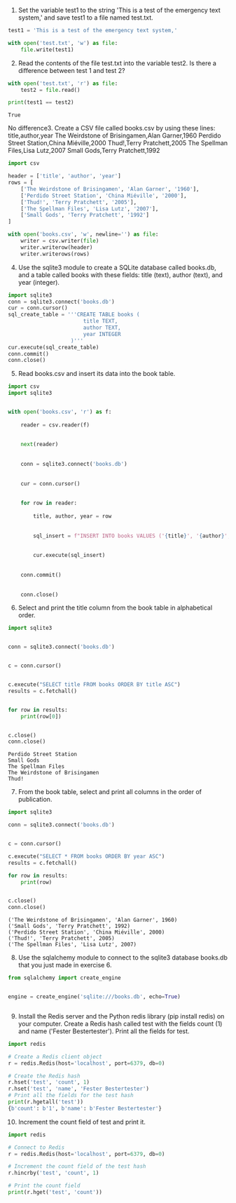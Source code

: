 1. Set the variable test1 to the string 'This is a test of the emergency text system,' and save test1 to a file named test.txt.

```python
test1 = 'This is a test of the emergency text system,'

with open('test.txt', 'w') as file:
    file.write(test1)

```
2. Read the contents of the file test.txt into the variable test2. Is there a difference between test 1 and test 2?

```python
with open('test.txt', 'r') as file:
    test2 = file.read()

print(test1 == test2)  

```

    True
    
No difference3. Create a CSV file called books.csv by using these lines:
title,author,year
The Weirdstone of Brisingamen,Alan Garner,1960
Perdido Street Station,China Miéville,2000
Thud!,Terry Pratchett,2005
The Spellman Files,Lisa Lutz,2007
Small Gods,Terry Pratchett,1992


```python
import csv

header = ['title', 'author', 'year']
rows = [
    ['The Weirdstone of Brisingamen', 'Alan Garner', '1960'],
    ['Perdido Street Station', 'China Miéville', '2000'],
    ['Thud!', 'Terry Pratchett', '2005'],
    ['The Spellman Files', 'Lisa Lutz', '2007'],
    ['Small Gods', 'Terry Pratchett', '1992']
]

with open('books.csv', 'w', newline='') as file:
    writer = csv.writer(file)
    writer.writerow(header)
    writer.writerows(rows)

```
4. Use the sqlite3 module to create a SQLite database called books.db, and a table called books with these fields: title (text), author (text), and year (integer).

```python
import sqlite3
conn = sqlite3.connect('books.db')
cur = conn.cursor()
sql_create_table = '''CREATE TABLE books (
                        title TEXT,
                        author TEXT,
                        year INTEGER
                    )'''
cur.execute(sql_create_table)
conn.commit()
conn.close()

```
5. Read books.csv and insert its data into the book table.

```python
import csv
import sqlite3


with open('books.csv', 'r') as f:
    
    reader = csv.reader(f)
    
    
    next(reader)
    
    
    conn = sqlite3.connect('books.db')
    
   
    cur = conn.cursor()
    
 
    for row in reader:
        
        title, author, year = row
        
       
        sql_insert = f"INSERT INTO books VALUES ('{title}', '{author}', {year})"
        
       
        cur.execute(sql_insert)
    
   
    conn.commit()
    
   
    conn.close()

```
6. Select and print the title column from the book table in alphabetical order.

```python
import sqlite3


conn = sqlite3.connect('books.db')


c = conn.cursor()


c.execute("SELECT title FROM books ORDER BY title ASC")
results = c.fetchall()


for row in results:
    print(row[0])


c.close()
conn.close()

```

    Perdido Street Station
    Small Gods
    The Spellman Files
    The Weirdstone of Brisingamen
    Thud!
    
7. From the book table, select and print all columns in the order of publication.

```python
import sqlite3

conn = sqlite3.connect('books.db')


c = conn.cursor()

c.execute("SELECT * FROM books ORDER BY year ASC")
results = c.fetchall()

for row in results:
    print(row)


c.close()
conn.close()

```

    ('The Weirdstone of Brisingamen', 'Alan Garner', 1960)
    ('Small Gods', 'Terry Pratchett', 1992)
    ('Perdido Street Station', 'China Miéville', 2000)
    ('Thud!', 'Terry Pratchett', 2005)
    ('The Spellman Files', 'Lisa Lutz', 2007)
    
8. Use the sqlalchemy module to connect to the sqlite3 database books.db that you just made in exercise 6.

```python
from sqlalchemy import create_engine


engine = create_engine('sqlite:///books.db', echo=True)



```
9. Install the Redis server and the Python redis library (pip install redis) on your computer. Create a Redis hash called test with the fields count (1) and name ('Fester Bestertester'). Print all the fields for test.

```python
import redis

# Create a Redis client object
r = redis.Redis(host='localhost', port=6379, db=0)

# Create the Redis hash
r.hset('test', 'count', 1)
r.hset('test', 'name', 'Fester Bestertester')
# Print all the fields for the test hash
print(r.hgetall('test'))
{b'count': b'1', b'name': b'Fester Bestertester'}

```
10. Increment the count field of test and print it.

```python
import redis

# Connect to Redis
r = redis.Redis(host='localhost', port=6379, db=0)

# Increment the count field of the test hash
r.hincrby('test', 'count', 1)

# Print the count field
print(r.hget('test', 'count'))

```

